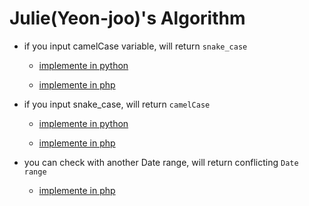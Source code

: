# Julie(Yeon-joo)'s Algorithm 

- if you input camelCase variable, will return `snake_case`

	- [implemente in python](python/snake_case.py)

	- [implemente in php](https://github.com/julie-oh/Algorithm_of_Julie/blob/master/php/underbarCase.php)


- if you input snake_case, will return `camelCase`

	- [implemente in python](https://github.com/julie-oh/Algorithm_of_Julie/blob/master/python/camelCase.py)
	
	- [implemente in php](https://github.com/julie-oh/Algorithm_of_Julie/blob/master/php/camelCase.php)
	

- you can check with another Date range, will return conflicting `Date range` 

	- [implemente in php](https://github.com/julie-oh/Algorithm_of_Julie/blob/master/php/getConflictDateRange.php)
